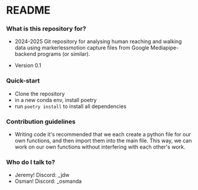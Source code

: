 # README #


### What is this repository for? ###

* 2024-2025 Git repository for analysing human reaching and walking data using markerlessmotion capture files from Google Mediapipe-backend programs (or similar). 

* Version 0.1

### Quick-start ###
* Clone the repository
* in a new conda env, install poetry
* run `poetry install` to install all dependencies

### Contribution guidelines ###

* Writing code
it's recommended that we each create a python file for our own functions, and then import them into the main file. This way, we can work on our own functions without interfering with each other's work.

### Who do I talk to? ###

* Jeremy! Discord: _jdw
* Osman! Discord: _osmanda
